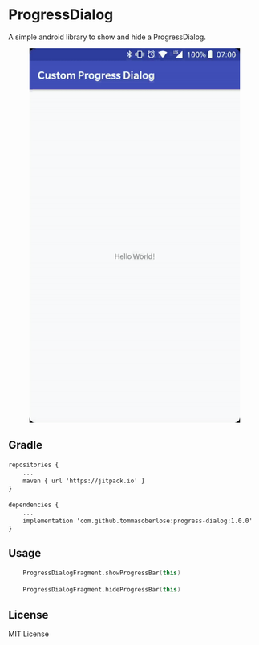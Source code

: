 # ProgressDialog
A simple android library to show and hide a ProgressDialog.

<p align="center">
  <img width="420" src="assets/img.gif"/>
</p>

## Gradle

```
repositories {
    ...
    maven { url 'https://jitpack.io' }
}

dependencies {
    ...
    implementation 'com.github.tommasoberlose:progress-dialog:1.0.0'
}
```

## Usage
```kotlin
    ProgressDialogFragment.showProgressBar(this)

    ProgressDialogFragment.hideProgressBar(this)
```

## License
MIT License
